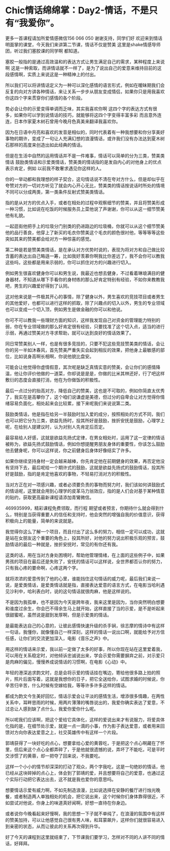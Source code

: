 # Chic情话绵绵掌：Day2-情话，不是只有“我爱你”。

更多一首课程请加所爱情感微信156 066 050 谢谢支持，同学们好 欢迎来到情话明面掌的课堂，今天我们来讲第二节课，情话不仅是赞美 这里是shake情感导师团，听过我们塞胶课的同学啊 都知道。

塞胶一般指的是通过高效温和的表达方式让男生满足自己的需求，某种程度上来说啊 这是一种索取，而讲情话就不一样了，是为了说出自己的爱意来维持目前的这段感情啊，实质上来说这是一种精神上的付出。

所以我们可以将讲情话定义为一种可以深化感情的语言形式，例如在暧昧期我们会反复的向对方讲各种情话，来让关系一步步从朋友变成情侣，如果你只是用我喜欢你这四个字来贯穿你们感情的各个阶段。

势必会让你的示爱变得单调而乏味，其实我喜欢你啊 这四个字的表达方式有很多，如果你可以学到说情话的技巧，就能够将这四个字变得丰富多彩 而且意外连连，日本作家夏木树石曾用今晚月色真美来翻译我喜欢你。

因为在日语中月亮和喜欢的发音是相似的，同时代表着有一种我想要和你分享美好事物的期许，变成了一句让人充满幻想的浪漫情话，或许我们没有办法达到夏木树石那样的高度来创造出如此经典的情话。

但是在生活中自然的运用情话并不是一件难事，情话可以简单的分为三类，赞美类情话 鼓励类情话和示爱类情话，赞美类的情话指的是发自内心的对他身上的优点表示肯定，例如 以前我不敢奢求遇见你这样的人。

你的一举动都和我理想的样子契合，这句情话说不清在夸对方什么，但是却似乎在夸赞对方的一切对方听见了就会内心开心无比，赞美类的情话按说话时所处的情境不同可以分成两类，第一类条件反射式赞美类情话。

指的是从对方的优点入手，或者在相处的过程中观察细节的赞美，并且将赞美形成一种习惯，比如说在吃饭的时候服务员上菜他说了声谢谢，你可以从这一细节赞美他有礼貌。

一起逛街他把手上的垃圾分门别类的扔进路边的垃圾桶，你就可以从这个细节赞美他的品行善良，他穿上了新买的毛衣你赞美这个毛衣的颜色很衬他，等等等等这些突如其来的赞美都会给对方一种惊喜的感觉。

第二种是若是赞美类情话，是在承认对方优势时说的，表现为将对方和自己做比较含蓄的表达出自己略遜一筹，比如我好羡慕你啊我比你差远了，我不会你可以教我这些吗，这些都是用来示弱的，你可以抓住对方的兴趣进行切入。

例如男生很喜欢健身你可以和男生说，我最近也想去健身，不过看着琳琅满目的健身器材，不知道从哪下手看你的身材练的那么好肯定特别有经验，不如你来教教我吧，男生的兴趣爱好得到了认同。

这对他来说是一件极其开心的事情，除了健身以外，男生喜欢的竞技项目或者男生的其他爱好，也都可以进行这样的抓取，除了兴趣点的切入以外，男生的专业领域也可以变成一个切入顶，例如男生是做金融的你可以和他说。

你可不可以教我一些理财方面的知识，这样我发现自己对资金的管理能力特别的弱，你在专业领域做的那么好肯定很有经验，只要找准了这个切入点，适当的进行示弱，再通过赞美对方寻求帮助，就可以达到良好的情话效果了。

同日常赞美别人一样，也是有很多竞技的，只要不犯这些竞技赞美类的情话，会让你的另一半如沐春风，首先赞美严重失实会起到相反的效果，把他身上最敏感的部位，比如说身高啊长相啊，你说他貌比盘安。

可能会让他觉得你虚情假意，其次呢是缺乏真情实意的赞美，会让你们的感情降温，他让你评价他做的一道菜，你却说是是是，你做的比米其林还好，行了吧这样敷衍的态度会直接打消，他在为你做饭的积极性。

最后一点过分的抬高对方，降低自己的赞美，这也是不可取的，例如你简直太优秀了，我实在是高攀你了，这个咱们说谦虚是美德，但过分的自卑会让对方觉得你情绪容易负面化，相处起来会比较累，接下来呢我们来说说第二类。

鼓励类情话，他是指在给另一半鼓励时加入爱的成分，按照相处的方式不同，我们也可以把它分为三类，欲益先扬时，投其所好是鼓励，挫折安抚是鼓励，心理学上呢，在给别人提建议时，认为对别人先肯定后否定。

最容易给人好感，这就是欲益先扬式定律，在男女相处时，运用了这一定律的情话被称为，欲益先扬式鼓励情话，例如你想提醒男朋友身体的重要性，你该怎么鼓励他去健身呢，你可以这样说，你之前健身后身体好像结实了许多。

如果你继续坚持身材一定会越来越棒，你先肯定他在前期健身的效果，再否定他没有坚持下去，最后呢给一个期许式的鼓励，这就是欲益先扬式的鼓励情话，投其所好是鼓励，指的是肯定他喜欢的事物，不轻易打消对方的积极性。

当对方正在对一项感兴趣，或者必须要负责的事物而努力时，我们该如何讲鼓励式的情话呢，这里就会用到心理学的皮革马力翁效应，指的是人们会对基于某种情意的贴约，获取更高最新课程请添加青鸞微信。

469935999，精彩课程免费领取，而行程 期望或者预言，你期待什么就会得到什么，特别是当获得重要人的信任和支持时，他会突然的增强自我的价值意识，获得积极向上的能量，简单的来说就是。

我觉得你这么了解一个项目，而且付出了这么多的努力，相信一定可以成功，这就是站在女朋友这个重要的角色上，投其所好，对他的努力说出积极乐观的预言，鼓励情话的最后一种就是，挫折安抚时，常见的有你还有我。

这类的话，用在当对方身处困境时，帮助他管理情绪，在上面的这些例子中，如果男孩的项目在最后还是失败了，安抚的情话可以这样说，全世界都否认你的努力，只有我心疼的要命啊，心疼这两个字。

就将浓浓的爱意传到了他的心里，谁能挡住这句情话的威力呢，最后我们来说一说，是爱类情话，是爱类情话就是指，直接表达爱意的语言方式，在电影当哈利遇见沙利中，哈利表白时，说的这句情话就很肉麻，他是这样说的。

不是因为我孤单，也不是因为今天是跨年夜，我来这里是因为，当你突然明白想要和谁度过余生，你会巴不得余生马上就开始，这样直接了当的示爱，是不是听起来很甜蜜呢，虽然说是甜到发厚啊，但是示爱类的情话。

是最能表达自己的心意的，让彼此感情快速升级的杀手锏，徐志摩的情诗中有这样一句话，我懂你，就像懂自己一样深刻，这样的情话一说出口啊，就能给予对方信任感，让你们的交流更加深入，电影《音乐之声》中。

用这样的情话来示爱，我以前一定做了太多的好事，所以你现在站在这里爱着我，可以用在关系稳定时，对他倾诉忠诚说出来，学会示爱你需要摒弃之前，对示爱只是肉麻的偏见，慢慢养成说情话的习惯啊，在电影《心动》中。

年轻的港深追求韵文时，总是会将示爱的情话挂在嘴边，寄给他很多路上拍的照片，照片后面写着，这就是我想你的日子，把它全送给你，试图求婚的时候说，你辛苦归辛苦，什么时候有空嫁给我，等等许多许多这样的情话。

都成为韵文今生美好回忆，情话示爱会让平淡的感情生活，增添很多情趣，在两性关系中，耳畔思雨的时候，用两片薄薄的嘴唇说出的，我爱你确实表达了爱意，不过总让人感到缺了点什么，我爱你爱你什么呢。

所以呢我们应该啊，把这个爱给它具体化，这样的爱说出来才有说服力，将爱具体化指的是，在细节处示爱，就是一点一滴的小事，作为影子表达爱意，或者用来回馈对方向你表达爱意之上，社交英雄传中有这样一个片段。

郭靖获得了一块好吃的点心，想要拿给心爱的黄蓉吃，于是把这个点心啊藏在了怀里，但后来这个点心全都弄碎了，于是他就很遗憾的说，弄坏了不能吃，可是平时交涉惯了的黄蓉，却一把夺了回来说，不我要吃。

这样一个小小的情节却深深的打动了观众，两个字我吃，这是一句绝妙的情话，他已经从这块碎掉的点心上，体会到了郭靖的爱，并且想要将自己的爱意，也通过这个实际行动把它表达出去，这不就是我也爱你的意思吗。

想要情话示爱有威力啊，不如先制造浪漫，比如说选择在安静的餐厅进行烛光晚餐，或者制造两人单独相处的机会，把它说出来，这个时候你们身体靠得很近，不如尝试对他说，你身上的味道真好闻啊，好想一直待在你身边。

或者说你今晚看起来好慢啊，我的思想一下子就不单纯了，在浪漫的氛围中有这样的赞美加持，可以让他感觉自己很有男人味，和耳蒙飙升，这样你们就很容易进入到亲密的状态，从而让彼此的关系再次得到升华。

好了今天的课程到这里就结束了，下节课我们要学习，怎样对不同的人讲不同的情话，好拜拜。